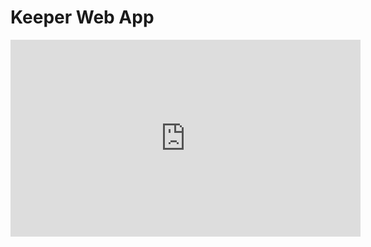 # Keeper Web App
<iframe width="560" height="315" src="https://drive.google.com/drive/u/0/home" frameborder="0" allowfullscreen></iframe>

